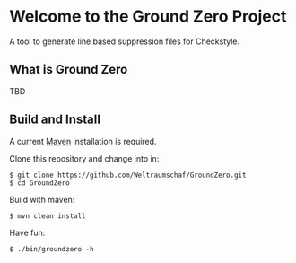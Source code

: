 # Welcome to the Ground Zero Project

A tool to generate line based suppression files for Checkstyle.

## What is Ground Zero

TBD

## Build and Install

A current [Maven][1] installation is required.

Clone this repository and change into in:

    $ git clone https://github.com/Weltraumschaf/GroundZero.git
    $ cd GroundZero

Build with maven:

    $ mvn clean install

Have fun:

    $ ./bin/groundzero -h

[1]: http://maven.apache.org/
